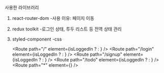 사용한 라이브러리

1. react-router-dom -사용 이유: 페이지 이동

2. redux toolkit -로그인 상태, 투두 리스트 등 전역 상태 관리

3. styled-component
   -css

   <Route path="/" element={isLoggedIn ? <Navigate to="/todo" /> : <Navigate to="/login" />} />
   <Route path="/login" element={isLoggedIn ? <Navigate to="/todo" /> : <LoginPage />} />
   <Route path="/signup" element={isLoggedIn ? <Navigate to="/todo" /> : <SignupPage />} />
   <Route path="/todo" element={isLoggedIn ? <TodoPage /> : <Navigate to="/login" />} />
   <Route path="\*" element={<NotFoundPage />} />

